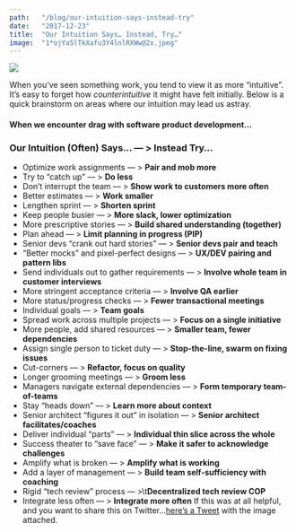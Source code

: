```yaml
---
path:	"/blog/our-intuition-says-instead-try"
date:	"2017-12-23"
title:	"Our Intuition Says… Instead, Try…"
image:	"1*ojYa5lTkXafu3Y4lnlRXWw@2x.jpeg"
---
```


![](/images/1*ojYa5lTkXafu3Y4lnlRXWw@2x.jpeg)

When you’ve seen something work, you tend to view it as more “intuitive”. It’s easy to forget how *counterintuitive* it might have felt initially. Below is a quick brainstorm on areas where our intuition may lead us astray.

#### When we encounter drag with software product development…

### Our Intuition (Often) Says… — > Instead Try…

* Optimize work assignments — > **Pair and mob more**
* Try to “catch up” — > **Do less**
* Don’t interrupt the team — > **Show work to customers more often**
* Better estimates — > **Work smaller**
* Lengthen sprint — > **Shorten sprint**
* Keep people busier — > **More slack, lower optimization**
* More prescriptive stories — > **Build shared understanding (together)**
* Plan ahead — > **Limit planning in progress (PIP)**
* Senior devs “crank out hard stories” — > **Senior devs pair and teach**
* “Better mocks” and pixel-perfect designs — > **UX/DEV pairing and pattern libs**
* Send individuals out to gather requirements — > **Involve whole team in customer interviews**
* More stringent acceptance criteria — > **Involve QA earlier**
* More status/progress checks — > **Fewer transactional meetings**
* Individual goals — > **Team goals**
* Spread work across multiple projects — > **Focus on a single initiative**
* More people, add shared resources — > **Smaller team, fewer dependencies**
* Assign single person to ticket duty — > **Stop-the-line, swarm on fixing issues**
* Cut-corners — > **Refactor, focus on quality**
* Longer grooming meetings — > **Groom less**
* Managers navigate external dependencies — > **Form temporary team-of-teams**
* Stay “heads down” — > **Learn more about context**
* Senior architect “figures it out” in isolation — > **Senior architect facilitates/coaches**
* Deliver individual “parts” — > **Individual thin slice across the whole**
* Success theater to “save face” — > **Make it safer to acknowledge challenges**
* Amplify what is broken — > **Amplify what is working**
* Add a layer of management — > **Build team self-sufficiency with coaching**
* Rigid “tech review” process — >\t**Decentralized tech review COP**
* Integrate less often — > **Integrate more often**
If this was at all helpful, and you want to share this on Twitter…[here’s a Tweet](https://twitter.com/johncutlefish/status/944448608652361728) with the image attached.

